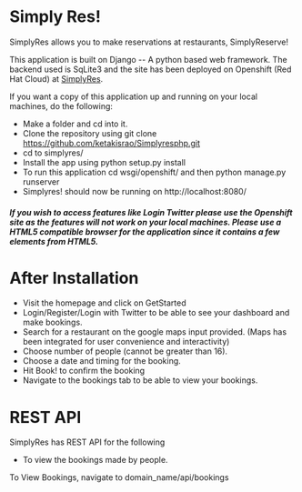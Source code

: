 Simply Res!
===========
SimplyRes allows you to make reservations at restaurants, SimplyReserve!


This application is built on Django -- A python based web framework. The backend used is SqLite3 and the site has been deployed on Openshift (Red Hat Cloud) at [SimplyRes](https://simplyresphp-ketakisrao.rhcloud.com "SimplyRes!").


If you want a copy of this application up and running on your local machines, do the following:


+ Make a folder and cd into it.
+ Clone the repository using git clone https://github.com/ketakisrao/Simplyresphp.git
+ cd to simplyres/
+ Install the app using python setup.py install
+ To run this application cd wsgi/openshift/ and then python manage.py runserver
+ Simplyres! should now be running on http://localhost:8080/


##### If you wish to access features like Login Twitter please use the Openshift site as the features will not work on your local machines. Please use a HTML5 compatible browser for the application since it contains a few elements from HTML5.


After Installation
==================


+ Visit the homepage and click on GetStarted
+ Login/Register/Login with Twitter to be able to see your dashboard and make bookings.
+ Search for a restaurant on the google maps input provided. (Maps has been integrated for user convenience and interactivity)
+ Choose number of people (cannot be greater than 16).
+ Choose a date and timing for the booking.
+ Hit Book! to confirm the booking
+ Navigate to the bookings tab to be able to view your bookings.


REST API
========

SimplyRes has REST API for the following
+ To view the bookings made by people.

To View Bookings, navigate to domain_name/api/bookings

